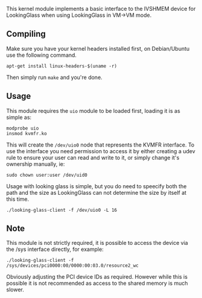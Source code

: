 This kernel module implements a basic interface to the IVSHMEM device for
LookingGlass when using LookingGlass in VM->VM mode.

## Compiling

Make sure you have your kernel headers installed first, on Debian/Ubuntu use
the following command.

    apt-get install linux-headers-$(uname -r)

Then simply run `make` and you're done.

## Usage

This module requires the `uio` module to be loaded first, loading it is as
simple as:

    modprobe uio
    insmod kvmfr.ko

This will create the `/dev/uio0` node that represents the KVMFR interface.
To use the interface you need permission to access it by either creating a
udev rule to ensure your user can read and write to it, or simply change it's
ownership manually, ie:

    sudo chown user:user /dev/uid0

Usage with looking glass is simple, but you do need to speecify both the path
and the size as LookingGlass can not determine the size by itself at this time.

    ./looking-glass-client -f /dev/uio0 -L 16

## Note

This module is not strictly required, it is possible to access the device
via the /sys interface directly, for example:

    ./looking-glass-client -f /sys/devices/pci0000:00/0000:00:03.0/resource2_wc

Obviously adjusting the PCI device IDs as required. However while this is
possible it is not recommended as access to the shared memory is much slower.
